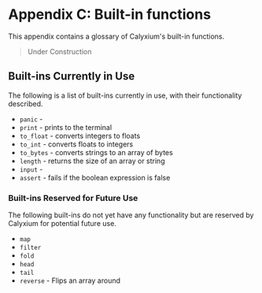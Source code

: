 # Appendix C: Built-in functions

This appendix contains a glossary of Calyxium's built-in functions.

> Under Construction

## Built-ins Currently in Use

The following is a list of built-ins currently in use, with their functionality described.

- `panic` - 
- `print` - prints to the terminal
- `to_float` - converts integers to floats
- `to_int` - converts floats to integers
- `to_bytes` - converts strings to an array of bytes
- `length` - returns the size of an array or string
- `input` - 
- `assert` - fails if the boolean expression is false

### Built-ins Reserved for Future Use

The following built-ins do not yet have any functionality but are reserved by
Calyxium for potential future use.

- `map`
- `filter`
- `fold`
- `head`
- `tail`
- `reverse` - Flips an array around